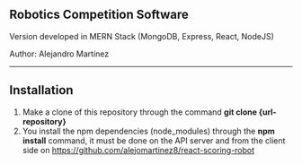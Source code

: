 ## Robotics Competition Software

Version developed in MERN Stack (MongoDB, Express, React, NodeJS)

Author: Alejandro Martínez

---

## Installation

1. Make a clone of this repository through the command **git clone {url-repository}**
2. You install the npm dependencies (node_modules) through the **npm install** command, it must be done on the API server and from the client side on https://github.com/alejomartinez8/react-scoring-robot
